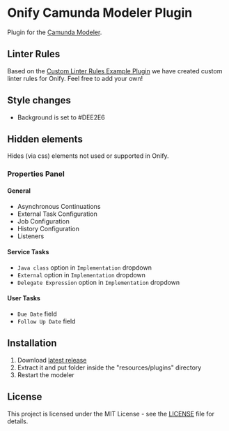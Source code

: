 # Onify Camunda Modeler Plugin

Plugin for the [Camunda Modeler](https://camunda.com/download/modeler/).

## Linter Rules

Based on the [Custom Linter Rules Example Plugin](https://github.com/camunda/camunda-modeler-custom-linter-rules-plugin) we have created custom linter rules for Onify. Feel free to add your own! 

## Style changes

* Background is set to #DEE2E6

## Hidden elements

Hides (via css) elements not used or supported in Onify.

### Properties Panel

#### General

* Asynchronous Continuations
* External Task Configuration
* Job Configuration
* History Configuration
* Listeners

#### Service Tasks

* `Java class` option in `Implementation` dropdown
* `External` option in `Implementation` dropdown
* `Delegate Expression` option in `Implementation` dropdown

#### User Tasks

* `Due Date` field
* `Follow Up Date` field

## Installation

1. Download [latest release](https://github.com/onify/onify-camunda-modeler-plugin/releases/latest)
2. Extract it and put folder inside the "resources/plugins" directory
3. Restart the modeler

## License

This project is licensed under the MIT License - see the [LICENSE](LICENSE) file for details.
